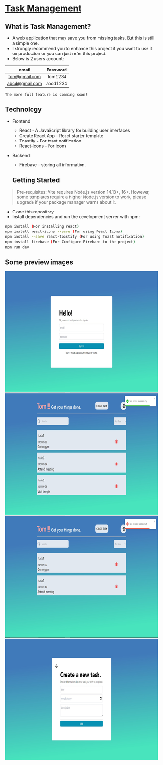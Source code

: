 # <a href="https://to-do-tomkndn.vercel.app/"> Task Management<a/>

## What is Task Management?
- A web application that may save you from missing tasks. But this is still a simple one.
- I strongly recommend you to enhance this project if you want to use it on production or you can just refer this project.
- Below is 2 users account:

|      email      |   Password   |
|:---------------:|:------------:|
|  tom@gmail.com  |   Tom1234    | 
|  abcd@gmail.com |   abcd1234   |

`The more full feature is comming soon!`

## Technology
- Frontend
  - React - A JavaScript library for building user interfaces
  - Create React App - React starter template
  - Toastify - For toast notification
  - React-Icons - For icons
- Backend
  - Firebase - storing all information.

  ## Getting Started

>Pre-requisites: Vite requires Node.js version 14.18+, 16+. However, some templates require a higher Node.js version to work, please upgrade if your package manager warns about it.

- Clone this repository. 
- Install dependencies and run the development server with npm:
```bash
npm install (For installing react)
npm install react-icons --save (For using React Icons)
npm install --save react-toastify (For using Toast notification)
npm install firebase (For Configure Firebase to the project)
npm run dev
```
## Some preview images
<img src="./src/assets/S1.jpg" width="800" height="400" />
<img src="./src/assets/S2.jpg" width="800" height="400" />
<img src="./src/assets/S3.jpg" width="800" height="400" />
<img src="./src/assets/S4.jpg" width="800" height="400" />